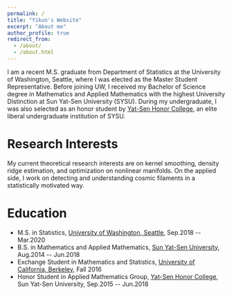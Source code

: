 ```yaml
---
permalink: /
title: "Yikun's Website"
excerpt: "About me"
author_profile: true
redirect_from: 
  - /about/
  - /about.html
---
```



I am a recent M.S. graduate from Department of Statistics at the University of Washington, Seattle, where I was elected as the Master Student Representative. Before joining UW, I received my Bachelor of Science degree in Mathematics and Applied Mathematics with the highest University Distinction at Sun Yat-Sen University (SYSU). During my undergraduate, I was also selected as an honor student by [Yat-Sen Honor College](http://yss.sysu.edu.cn/EnVersion/Index.aspx), an elite liberal undergraduate institution of SYSU. 

Research Interests
======
My current theoretical research interests are on kernel smoothing, density ridge estimation, and optimization on nonlinear manifolds. On the applied side, I work on detecting and understanding cosmic filaments in a statistically motivated way.

Education
======
* M.S. in Statistics, [University of Washington, Seattle](http://www.washington.edu/), Sep.2018 -- Mar.2020
* B.S. in Mathematics and Applied Mathematics, [Sun Yat-Sen University](http://www.sysu.edu.cn/), Aug.2014 -- Jun.2018
* Exchange Student in Mathematics and Statistics, [University of California, Berkeley](http://www.berkeley.edu/), Fall 2016
* Honor Student in Applied Mathematics Group, [Yat-Sen Honor College](http://yss.sysu.edu.cn/EnVersion/Index.aspx), Sun Yat-Sen University, Sep.2015 -- Jun.2018





